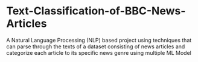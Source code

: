 # Text-Classification-of-BBC-News-Articles
A Natural Language Processing (NLP) based project using techniques that can parse through the texts of a dataset consisting of news articles and categorize each article to its specific news genre using multiple ML Model

